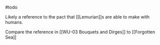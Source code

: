 #todo 

Likely a reference to the pact that [[Lemurian]]s are able to make with humans. 

Compare the reference in [[WU-03 Bouquets and Dirges]] to [[Forgotten Sea]]